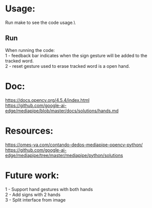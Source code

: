 # Usage:
Run make to see the code usage.\
## Run
When running the code: \
1 - feedback bar indicates when the sign gesture will be added to the tracked word. \
2 - reset gesture used to erase tracked word is a open hand.

# Doc:
https://docs.opencv.org/4.5.4/index.html \
https://github.com/google-ai-edge/mediapipe/blob/master/docs/solutions/hands.md

# Resources:
https://omes-va.com/contando-dedos-mediapipe-opencv-python/ \
https://github.com/google-ai-edge/mediapipe/tree/master/mediapipe/python/solutions

# Future work:
1 - Support hand gestures with both hands \
2 - Add signs with 2 hands \
3 - Split interface from image
